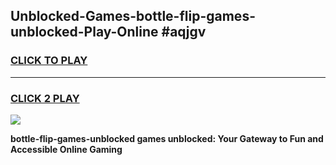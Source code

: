 
## Unblocked-Games-bottle-flip-games-unblocked-Play-Online #aqjgv
<h3>
<a href="https://news.freeplayer.one?title=bottle-flip-games-unblocked&ref=3">CLICK TO PLAY</a></h3>
<hr>

<h3>
<a href="https://news.freeplayer.one?title=bottle-flip-games-unblocked&ref=3">CLICK 2 PLAY</a>
  
</h3>

<a href="https://news.freeplayer.one?title=bottle-flip-games-unblocked&ref=3"><img src="https://clearcache.store/games.png"></a>


**bottle-flip-games-unblocked games unblocked: Your Gateway to Fun and Accessible Online Gaming**
